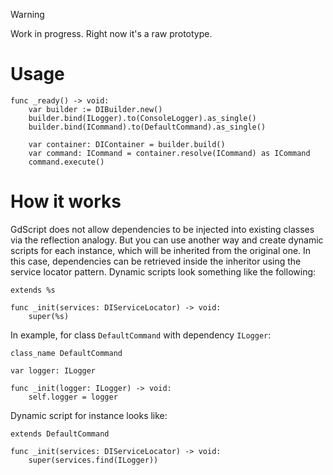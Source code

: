 > [!WARNING]  
> Work in progress. Right now it's a raw prototype.

# Usage

```gdscript
func _ready() -> void:
	var builder := DIBuilder.new()
	builder.bind(ILogger).to(ConsoleLogger).as_single()
	builder.bind(ICommand).to(DefaultCommand).as_single()
	
	var container: DIContainer = builder.build()
	var command: ICommand = container.resolve(ICommand) as ICommand
	command.execute()
```

# How it works

GdScript does not allow dependencies to be injected into existing classes via the reflection analogy. But you can use another way and create dynamic scripts for each instance, which will be inherited from the original one. In this case, dependencies can be retrieved inside the inheritor using the service locator pattern. Dynamic scripts look something like the following:

```gdscript
extends %s

func _init(services: DIServiceLocator) -> void:
	super(%s)
```

In example, for class `DefaultCommand` with dependency `ILogger`:

```gdscript
class_name DefaultCommand

var logger: ILogger

func _init(logger: ILogger) -> void:
	self.logger = logger
```

Dynamic script for instance looks like:

```gdscript
extends DefaultCommand

func _init(services: DIServiceLocator) -> void:
	super(services.find(ILogger))
```
